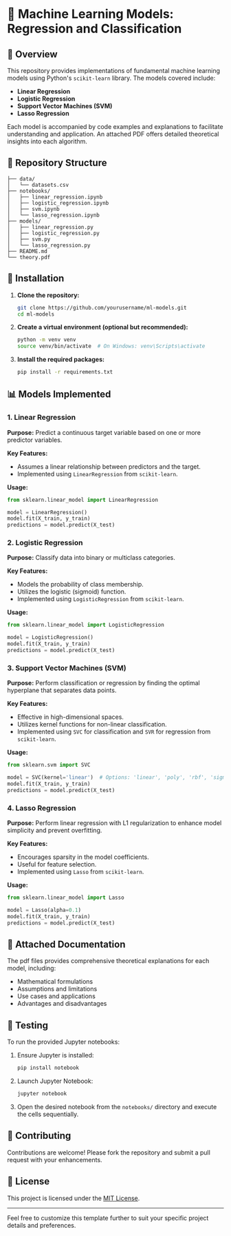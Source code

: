 
# 🧠 Machine Learning Models: Regression and Classification

## 📘 Overview

This repository provides implementations of fundamental machine learning models using Python's `scikit-learn` library. The models covered include:

* **Linear Regression**
* **Logistic Regression**
* **Support Vector Machines (SVM)**
* **Lasso Regression**

Each model is accompanied by code examples and explanations to facilitate understanding and application. An attached PDF offers detailed theoretical insights into each algorithm.

## 📂 Repository Structure

```
├── data/
│   └── datasets.csv
├── notebooks/
│   ├── linear_regression.ipynb
│   ├── logistic_regression.ipynb
│   ├── svm.ipynb
│   └── lasso_regression.ipynb
├── models/
│   ├── linear_regression.py
│   ├── logistic_regression.py
│   ├── svm.py
│   └── lasso_regression.py
├── README.md
└── theory.pdf
```

## 🔧 Installation

1. **Clone the repository:**

   ```bash
   git clone https://github.com/yourusername/ml-models.git
   cd ml-models
   ```

2. **Create a virtual environment (optional but recommended):**

   ```bash
   python -m venv venv
   source venv/bin/activate  # On Windows: venv\Scripts\activate
   ```

3. **Install the required packages:**

   ```bash
   pip install -r requirements.txt
   ```

## 📊 Models Implemented

### 1. Linear Regression

**Purpose:** Predict a continuous target variable based on one or more predictor variables.

**Key Features:**

* Assumes a linear relationship between predictors and the target.
* Implemented using `LinearRegression` from `scikit-learn`.

**Usage:**

```python
from sklearn.linear_model import LinearRegression

model = LinearRegression()
model.fit(X_train, y_train)
predictions = model.predict(X_test)
```

### 2. Logistic Regression

**Purpose:** Classify data into binary or multiclass categories.

**Key Features:**

* Models the probability of class membership.
* Utilizes the logistic (sigmoid) function.
* Implemented using `LogisticRegression` from `scikit-learn`.

**Usage:**

```python
from sklearn.linear_model import LogisticRegression

model = LogisticRegression()
model.fit(X_train, y_train)
predictions = model.predict(X_test)
```

### 3. Support Vector Machines (SVM)

**Purpose:** Perform classification or regression by finding the optimal hyperplane that separates data points.

**Key Features:**

* Effective in high-dimensional spaces.
* Utilizes kernel functions for non-linear classification.
* Implemented using `SVC` for classification and `SVR` for regression from `scikit-learn`.

**Usage:**

```python
from sklearn.svm import SVC

model = SVC(kernel='linear')  # Options: 'linear', 'poly', 'rbf', 'sigmoid'
model.fit(X_train, y_train)
predictions = model.predict(X_test)
```

### 4. Lasso Regression

**Purpose:** Perform linear regression with L1 regularization to enhance model simplicity and prevent overfitting.

**Key Features:**

* Encourages sparsity in the model coefficients.
* Useful for feature selection.
* Implemented using `Lasso` from `scikit-learn`.

**Usage:**

```python
from sklearn.linear_model import Lasso

model = Lasso(alpha=0.1)
model.fit(X_train, y_train)
predictions = model.predict(X_test)
```

## 📄 Attached Documentation

The pdf files provides comprehensive theoretical explanations for each model, including:

* Mathematical formulations
* Assumptions and limitations
* Use cases and applications
* Advantages and disadvantages

## 🧪 Testing

To run the provided Jupyter notebooks:

1. Ensure Jupyter is installed:

   ```bash
   pip install notebook
   ```

2. Launch Jupyter Notebook:

   ```bash
   jupyter notebook
   ```

3. Open the desired notebook from the `notebooks/` directory and execute the cells sequentially.

## 🤝 Contributing

Contributions are welcome! Please fork the repository and submit a pull request with your enhancements.

## 📜 License

This project is licensed under the [MIT License](LICENSE).

---

Feel free to customize this template further to suit your specific project details and preferences.

